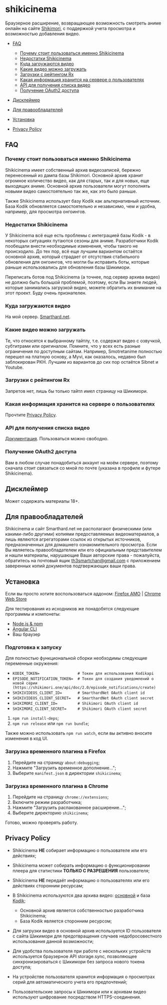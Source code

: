 # shikicinema

Браузерное расширение, возвращающее возможность смотреть аниме онлайн на сайте [Shikimori](https://shikimori.one), с поддержкой учета просмотра и возможностью добавления видео.

-   [FAQ](https://github.com/Smarthard/shikicinema#faq)
    -   [Почему стоит пользоваться именно Shikicinema](https://github.com/Smarthard/shikicinema#%D0%BF%D0%BE%D1%87%D0%B5%D0%BC%D1%83-%D1%81%D1%82%D0%BE%D0%B8%D1%82-%D0%BF%D0%BE%D0%BB%D1%8C%D0%B7%D0%BE%D0%B2%D0%B0%D1%82%D1%8C%D1%81%D1%8F-%D0%B8%D0%BC%D0%B5%D0%BD%D0%BD%D0%BE-shikicinema)
    -   [Недостатки Shikicinema](https://github.com/Smarthard/shikicinema#%D0%BD%D0%B5%D0%B4%D0%BE%D1%81%D1%82%D0%B0%D1%82%D0%BA%D0%B8-shikicinema)
    -   [Куда загружаются видео](https://github.com/Smarthard/shikicinema#%D0%BA%D1%83%D0%B4%D0%B0-%D0%B7%D0%B0%D0%B3%D1%80%D1%83%D0%B6%D0%B0%D1%8E%D1%82%D1%81%D1%8F-%D0%B2%D0%B8%D0%B4%D0%B5%D0%BE)
    -   [Какие видео можно загружать](https://github.com/Smarthard/shikicinema#%D0%BA%D0%B0%D0%BA%D0%B8%D0%B5-%D0%B2%D0%B8%D0%B4%D0%B5%D0%BE-%D0%BC%D0%BE%D0%B6%D0%BD%D0%BE-%D0%B7%D0%B0%D0%B3%D1%80%D1%83%D0%B6%D0%B0%D1%82%D1%8C)
    -   [Загрузки с рейтингом Rx](https://github.com/Smarthard/shikicinema#%D0%B7%D0%B0%D0%B3%D1%80%D1%83%D0%B7%D0%BA%D0%B8-%D1%81-%D1%80%D0%B5%D0%B9%D1%82%D0%B8%D0%BD%D0%B3%D0%BE%D0%BC-rx)
    -   [Какая информация хранится на сервере о пользователях](https://github.com/Smarthard/shikicinema#%D0%BA%D0%B0%D0%BA%D0%B0%D1%8F-%D0%B8%D0%BD%D1%84%D0%BE%D1%80%D0%BC%D0%B0%D1%86%D0%B8%D1%8F-%D1%85%D1%80%D0%B0%D0%BD%D0%B8%D1%82%D1%81%D1%8F-%D0%BD%D0%B0-%D1%81%D0%B5%D1%80%D0%B2%D0%B5%D1%80%D0%B5-%D0%BE-%D0%BF%D0%BE%D0%BB%D1%8C%D0%B7%D0%BE%D0%B2%D0%B0%D1%82%D0%B5%D0%BB%D1%8F%D1%85)
    -   [API для получения списка видео](https://github.com/Smarthard/shikicinema#api-%D0%B4%D0%BB%D1%8F-%D0%BF%D0%BE%D0%BB%D1%83%D1%87%D0%B5%D0%BD%D0%B8%D1%8F-%D1%81%D0%BF%D0%B8%D1%81%D0%BA%D0%B0-%D0%B2%D0%B8%D0%B4%D0%B5%D0%BE)
    -   [Получение OAuth2 доступа](https://github.com/Smarthard/shikicinema#%D0%BF%D0%BE%D0%BB%D1%83%D1%87%D0%B5%D0%BD%D0%B8%D0%B5-oauth2-%D0%B4%D0%BE%D1%81%D1%82%D1%83%D0%BF%D0%B0)

-   [Дисклеймер](https://github.com/Smarthard/shikicinema#%D0%B4%D0%B8%D1%81%D0%BA%D0%BB%D0%B5%D0%B9%D0%BC%D0%B5%D1%80)

-   [Для правообладателей](https://github.com/Smarthard/shikicinema#%D0%B4%D0%BB%D1%8F-%D0%BF%D1%80%D0%B0%D0%B2%D0%BE%D0%BE%D0%B1%D0%BB%D0%B0%D0%B4%D0%B0%D1%82%D0%B5%D0%BB%D0%B5%D0%B9)

-   [Установка](https://github.com/Smarthard/shikicinema#%D1%83%D1%81%D1%82%D0%B0%D0%BD%D0%BE%D0%B2%D0%BA%D0%B0)

-   [Privacy Policy](https://github.com/Smarthard/shikicinema#privacy-policy)

## FAQ

### Почему стоит пользоваться именно Shikicinema

Shikicinema имеет собственный архив видеозаписей, бережно перенесенный из дампа базы Shikimori. Основной архив хранит огромное количество видео, как для старых, так и для новых, еще выходящих аниме. Основной архив пользователи могут пополнять новыми видео самостоятельно так же, как это было раньше.

Также Shikicinema использует базу Kodik как альтернативный источник. База Kodik обновляется самостоятельно и независимо, чем и удобна, например, для просмотра онгоингов.

### Недостатки Shikicinema

У Shikicinema всё еще есть проблемы с интеграцией базы Kodik - в некоторых ситуациях путаются сезоны для аниме. Разработчики Kodik пообещали внести необходимые изменения, чтобы такого не происходило. До тех пор, всё еще лучшим вариантом остаётся основной архив, который страдает от отсутствия стабильного обновления для онгоингов, что могли бы исправить боты, которые раньше использовались для обновления базы Шикимори.

Переписать ботов под Shikicinema (а точнее, под сервер архива видео) не должно быть большой проблемой, поэтому, если Вы знаете людей, которые занимались загрузкой видео, можете обратить их внимание на этот проект. Буду очень признателен.

### Куда загружаются видео

На мой сервер. [Smarthard.net](https://smarthard.net).

### Какие видео можно загружать

Те, что относятся к выбранному тайтлу, т.е. содержат видео с озвучкой, субтитрами или оригиналом. Помните, что у всех есть разные ограничения по доступным сайтам. Например, Smotretanime полностью перешел на платную основу, а Myvi, как оказалось, недавно был заблокирован РКН. Лучшим из вариантов до сих пор остаётся Sibnet и Youtube.

### Загрузки с рейтингом Rx

Запретов нет, лишь бы только тайтл имел страницу на Шикимори.

### Какая информация хранится на сервере о пользователях

Прочтите [Privacy Policy](https://github.com/Smarthard/shikicinema#privacy-policy).

### API для получения списка видео

[Документация](https://smarthard.net/docs/swagger/#/Shikivideos). Пользоваться можно свободно.

### Получение OAuth2 доступа

Вам в любом случае понадобиться аккаунт на моём сервере, поэтому сначала стоит связаться со мной по почте (указана в профиле и футере Shikicinema).

## Дисклеймер

Может содержать материалы 18+.

## Для правообладателей

Shikicinema и сайт Smarthard.net не располагают физическими (или какими-либо другими) копиями предоставляемых видеоматериалов, а лишь являются агрегаторами ссылок из открытых источников, предназначенных для домашнего ознакомительного просмотра. Если Вы являетесь правообладателем или его официальным представителем и нашли материалы, нарушающие Ваши авторские права - пожалуйста, обратитесь на почтовый ящик th3smartchan@gmail.com с приложением заверенных копий документов подтвержающих ваши права.

## Установка

Если вы просто хотите воспользоваться аддоном:
[Firefox AMO](https://addons.mozilla.org/en-US/firefox/addon/shikicinema/) | [Chrome Web Store](https://chrome.google.com/webstore/detail/shikicinema/hmbjohbggdnlpmokjbholpgegcdbehjp)

Для тестирования из исходников же понадобятся следующие программы и компонеты:

-   [Node.js & npm](https://nodejs.org/)
-   [Angular CLI](https://www.npmjs.com/package/@angular/cli)
-   Ваш браузер

### Подготовка к запуску

Для полностью функциональной сборки необходимы следующие переменные окружения:

-   `KODIK_TOKEN=                 # Токен для использования Kodikapi`
-   `EPISODE_NOTIFICATION_TOKEN=  # Токен для создания уведомлений о новой серии (https://shikimori.one/api/doc/2.0/episode_notifications/create)`
-   `SHIKIVIDEOS_CLIENT_ID=       # SmarthardNet OAuth client id`
-   `SHIKIVIDEOS_CLIENT_SECRET=   # SmarthardNet OAuth client secret`
-   `SHIKIMORI_CLIENT_ID=         # Shikimori OAuth client id`
-   `SHIKIMORI_CLIENT_SECRET=     # Shikimori OAuth client secret`

1.  `npm run install-deps`;
2.  `npm run release` или `npm run bundle`;

Также можно использовать `npm run watch`, если вы активно вносите изменения в код UI.

### Загрузка временного плагина в Firefox

1.  Перейдите на страницу `about:debugging`;
2.  Нажмите "Загрузить временное дополнение...";
3.  Выберите `manifest.json` в директории `shikicinema`;

### Загрузка временного плагина в Chrome

1.  Перейдите на страницу `chrome://extensions`;
2.  Включите режим разработчика;
3.  Нажмите "Загрузить распакованное расширение...";
4.  Выберите директорию `shikicinema`;

Готово, можно проверять работу.

## Privacy Policy

-   Shikicinema __НЕ__ собирает информацию о пользователе или его действиях;

-   Shikicinema может собирать информацию о функционировании плеера для статистики __ТОЛЬКО С РАЗРЕШЕНИЯ__ пользователя;

-   Shikicinema __НЕ__ передаёт информацию о пользователях или его действиях сторонним ресурсам;

-   В Shikicinema используются два архива видео: [основной](https://smarthard.net) и база [Kodik](https://kodik.biz);
    -   Основной архив является собственностью разработчика Shikicinema;
    -   База Kodik является сторонним ресурсом;

-   Для загрузки видео в основной архив используется ID пользователя с сайта Шикимори для предотвращения случаев недобросовестного использования данной возможности;

-   Для удобства пользователя при работе с нескольких устройств используетcя браузерное API storage.sync, позволяющее синхронизироваться с Шикимори без запроса нового токена доступа;

-   На устройстве пользователя хранится информация о просмотрах серий для автоматического учета его предпочтений;

-   Пользовательские запросы к Шикимори или к архивам видео используют шифрование посредством HTTPS-соединения.
